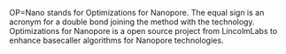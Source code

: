 OP=Nano stands for Optimizations for Nanopore. The equal sign is an acronym for a double bond joining the method with the technology. 
Optimizations for Nanopore is a open source project from LincolmLabs to enhance basecaller algorithms for Nanopore technologies.
